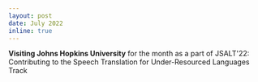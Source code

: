 ```yaml
---
layout: post
date: July 2022
inline: true
---
```


**Visiting Johns Hopkins University** for the month as a part of JSALT'22: Contributing to the Speech Translation for Under-Resourced Languages Track
